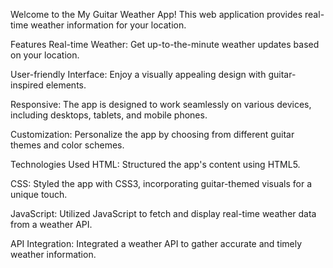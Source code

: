 Welcome to the My Guitar Weather App! This web application provides real-time weather information for your location.


Features
Real-time Weather: Get up-to-the-minute weather updates based on your location.

User-friendly Interface: Enjoy a visually appealing design with guitar-inspired elements.

Responsive: The app is designed to work seamlessly on various devices, including desktops, tablets, and mobile phones.

Customization: Personalize the app by choosing from different guitar themes and color schemes.


Technologies Used
HTML: Structured the app's content using HTML5.

CSS: Styled the app with CSS3, incorporating guitar-themed visuals for a unique touch.

JavaScript: Utilized JavaScript to fetch and display real-time weather data from a weather API.

API Integration: Integrated a weather API to gather accurate and timely weather information.
